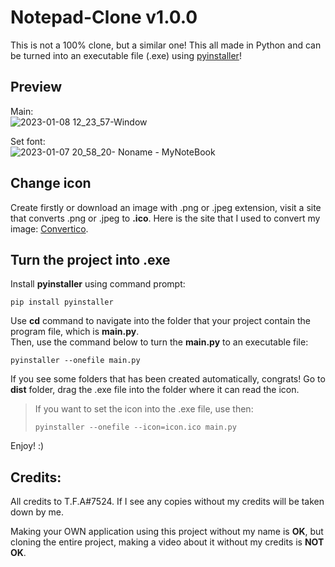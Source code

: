 # Notepad-Clone v1.0.0
This is not a 100% clone, but a similar one! This all made in Python and can be turned into an executable file (.exe) using [pyinstaller](https://pyinstaller.org/en/stable/)!

## Preview
Main: <br>
![2023-01-08 12_23_57-Window](https://user-images.githubusercontent.com/92172698/211193486-efe5f778-6440-42b5-bdc0-6c9fc161b98d.png)

Set font: <br>
![2023-01-07 20_58_20- Noname  - MyNoteBook](https://user-images.githubusercontent.com/92172698/211168349-af1b5177-873e-4fcc-85c1-5e41570f5186.png)

## Change icon
Create firstly or download an image with .png or .jpeg extension, visit a site that converts .png or .jpeg to **.ico**. Here is the site that I used to convert my image: [Convertico](https://convertico.com/).

## Turn the project into .exe
Install **pyinstaller** using command prompt:

```shell
pip install pyinstaller
```

Use **cd** command to navigate into the folder that your project contain the program file, which is **main.py**.<br>
Then, use the command below to turn the **main.py** to an executable file:

```shell
pyinstaller --onefile main.py
```

If you see some folders that has been created automatically, congrats! Go to **dist** folder, drag the .exe file into the folder where it can read the icon.

> If you want to set the icon into the .exe file, use then:
> ```shell
> pyinstaller --onefile --icon=icon.ico main.py
> ```

Enjoy! :)

## Credits:
All credits to T.F.A#7524. If I see any copies without my credits will be taken down by me.

Making your OWN application using this project without my name is **OK**, but cloning the entire project, making a video about it without my credits is **NOT OK**.

